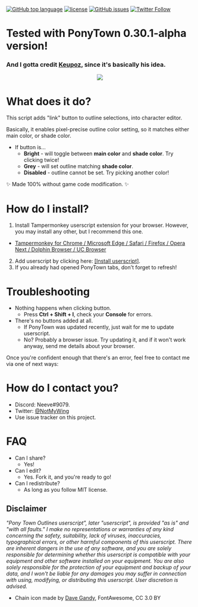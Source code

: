 [![GitHub top language](https://img.shields.io/github/languages/top/neeve01/ponytown-outlines.svg)]()
[![license](https://img.shields.io/github/license/neeve01/ponytown-outlines.svg)]()
[![GitHub issues](https://img.shields.io/github/issues/neeve01/ponytown-outlines.svg)]()
[![Twitter Follow](https://img.shields.io/twitter/follow/notmywing.svg?style=social&label=Get%20my%20unimportant%20tweets)](https://twitter.com/NotMyWing)

# Tested with PonyTown 0.30.1-alpha version!
### And I gotta credit [Keupoz](https://github.com/keupoz), since it's basically his idea.

<div style="text-align:center"><img src="https://i.imgur.com/GiflxoD.png"/></div>

# What does it do?
This script adds "link" button to outline selections, into character editor.

Basically, it enables pixel-precise outline color setting, so it matches either main color, or shade color.
* If button is...
   * **Bright** - will toggle between __main color__ and __shade color__. Try clicking twice!
   * **Grey** - will set outline matching __shade color__.
   * **Disabled** - outline cannot be set. Try picking another color!

:sparkles: Made 100% without game code modification. :sparkles:

# How do I install?
1. Install Tampermonkey userscript extension for your browser. However, you may install any other, but I recommend this one.
* [Tampermonkey for Chrome / Microsoft Edge / Safari / Firefox / Opera Next / Dolphin Browser / UC Browser](http://tampermonkey.net/)
2. Add userscript by clicking here: [[Install userscript]](https://github.com/Neeve01/PonyTown-Outlines/raw/master/PonyTown_Outlines.user.js).
3. If you already had opened PonyTown tabs, don't forget to refresh!

# Troubleshooting
* Nothing happens when clicking button.
  * Press **Ctrl + Shift + I**, check your **Console** for errors.
* There's no buttons added at all.
  * If PonyTown was updated recently, just wait for me to update userscript.
  * No? Probably a browser issue. Try updating it, and if it won't work anyway, send me details about your browser.
  
Once you're confident enough that there's an error, feel free to contact me via one of next ways:

# How do I contact you?
* Discord: Neeve#9079.
* Twitter: [@NotMyWing](https://twitter.com/NotMyWing)
* Use issue tracker on this project.

# FAQ
* Can I share?
  * Yes!
* Can I edit?
  * Yes. Fork it, and you're ready to go!
* Can I redistribute?
  * As long as you follow MIT license.
  
## Disclaimer
*"Pony Town Outlines userscript", later "userscript", is provided "as is" and "with all faults." I make no representations or warranties of any kind concerning the safety, suitability, lack of viruses, inaccuracies, typographical errors, or other harmful components of this userscript. There are inherent dangers in the use of any software, and you are solely responsible for determining whether this userscript is compatible with your equipment and other software installed on your equipment. You are also solely responsible for the protection of your equipment and backup of your data, and I won't be liable for any damages you may suffer in connection with using, modifying, or distributing this userscript. User discretion is advised.*

* Chain icon made by <a href="https://www.flaticon.com/authors/dave-gandy" title="Dave Gandy">Dave Gandy</a>, FontAwesome, CC 3.0 BY
